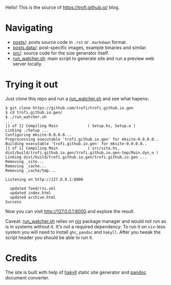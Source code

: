 Hello! This is the source of <https://trofi.github.io/> blog.

# Navigating

- [posts/](./posts): posts source code in `.rst` or `.markdown` format.
- [posts.data/](./posts.data): post-specific images, example binaries and similar.
- [src/](./src): source code for the size generator itself.
- [run_watcher.sh](./run_watcher.sh): main script to generate site and run a preview web server locally.

# Trying it out

Just clone this repo and run a [run_watcher.sh](./run_watcher.sh) and see what hapens:

```
$ git clone https://github.com/trofi/trofi.github.io.gen
$ cd trofi.github.io.gen/
$ ./run_watcher.sh
...
[1 of 1] Compiling Main             ( Setup.hs, Setup.o )
Linking ./Setup ...
Configuring mksite-0.0.0.0...
Preprocessing executable 'trofi.github.io.gen' for mksite-0.0.0.0..
Building executable 'trofi.github.io.gen' for mksite-0.0.0.0..
[1 of 1] Compiling Main             ( src/site.hs, dist/build/trofi.github.io.gen/trofi.github.io.gen-tmp/Main.dyn_o )
Linking dist/build/trofi.github.io.gen/trofi.github.io.gen ...
Removing _site...
Removing _cache...
Removing _cache/tmp...

Listening on http://127.0.0.1:8000

  updated feed/rss.xml
  updated index.html
  updated archive.html
Success
```

Now you can visit <http://127.0.0.1:8000> and explore the result.

Caveat: [run_watcher.sh](./run_watcher.sh) relies on
[nix](https://nixos.org/manual/nix/stable/) package manager and would
not run as is in systems without it. It's not a required dependency:
To run it on `nix`-less system you will need to install `ghc`,
`pandoc` and `hakyll`. After you tweak the script header you should
be able to run it.

# Credits

The site is built with help of [hakyll](https://jaspervdj.be/hakyll/) static
site generator and [pandoc](https://pandoc.org/) document converter.
